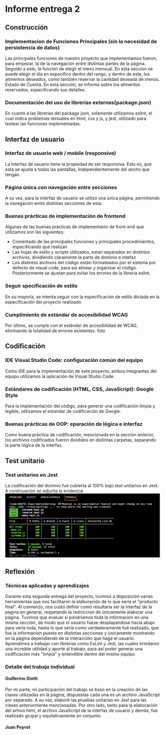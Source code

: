 # Informe entrega 2

## Construcción

### Implementacion de Funciones Principales (sin la necesidad de persistencia de datos)
Las principales funciones de nuestro proyecto que implementamos fueron, para empezar, la de la navegación entre distintas partes de la página. Seguido a esto, la función de elegir el menú mensual. En esta seccion se puede elegir el día en específico dentro del rango, y dentro de este, los alimentos deseados, como también reservar la cantidad deseada de menús. Estado de Cuenta. En esta sección, se informa sobre los alimentos reservados, especificando sus detalles.

### Documentación del uso de librerías externas(package.json)
En cuanto a las librerías del package json, solamente utilizamos eslint, el cual indica problemas textuales en html, css y js, y jest, utilizado para testear las funciones implementadas.


## Interfaz de usuario

### Interfaz de usuario web / mobile (responsive)
La interfaz de usuario tiene la propiedad de ser responsiva. Esto es, que esta se ajusta a todas las pantallas, independientemente del ancho que tengan.

### Página única con navegación entre secciones
A su vez, para la interfaz de usuario se utilizó una única página, permitiendo la navegación entre distintas secciones de esta.

### Buenas prácticas de implementación de frontend
Algunas de las buenas prácticas de implementaión de front-end que utilizamos son las siguientes:
- Comentado de las principales funciones y principales procedimientos, especificando qué realizan
- Las hojas de estilo y scripts utilizados, estan separados en distintos archivos, dividiendo claramente la parte de dominio e intefaz
- Los distintos archivos del código están formateados por el sistema por defecto de visual code, para así alinear y organizar el código. Posteriormente se ajustan para evitar los errores de la librería eslint.

### Seguir specificación de estilo
En su mayoría, se intenta seguir con la especificación de estilo dictada en la especificación del proyecto realizado.

### Cumplimiento de estándar de accesibilidad WCAG
Por último, se cumple con el estándar de accesibilidad de WCAG, eliminando la totalidad de errores existentes. 
foto


## Codificación

### IDE Visual Studio Code: configuración común del equipo
Como IDE para la implementación de este proyecto, ambos integrantes del equipo utilizamos la aplicación de Visual Studio Code.

### Estándares de codificación (HTML, CSS, JavaScript): Google Style
Para la implementación del código, para generar una codificación limpia y legible, utilizamos el estandar de codificación de Google.

### Buenas prácticas de OOP: eparación de lógica e interfaz
Como buena práctica de codificación, mencionada en la sección anterior, los archivos codificados fueron divididos en distintas carpetas, separando la parte lógica de la interfaz.



## Test unitario

### Test unitarios en Jest
La codificación del dominio fue cubierta al 100% bajo test unitarios en Jest. A continuacion se adjunta la evidencia
![TEST](../imagenes/jest.png)

## Reflexión

### Técnicas aplicadas y aprendizajes
Durante esta segunda entrega del proyecto, tuvimos a disposición varias herramientas que nos facilitaron la elaboración de lo que sería el "producto final". Al comienzo, nos costó definir como resultaría ser la interfaz de la página en general, respetando la restriccion de únicamente elaborar una página. Tuvimos que evaluar si pondríamos toda la información en una misma sección, de modo que el usuario fuese desplayandose hacia abajo para verla toda, hasta lo que sería como verdaderamente fué realizado, que fue la información puesta en distintas secciones y únicamente mostrando en la página dependiendo de la interacción que haga el usuario.
Aprendimos a trabajar con librerías como EsLint y Jest, las cuales brindaron una increible utilidad y aporte al trabajo, para así poder generar una codificación más "limpia" y entendible dentro del mismo equipo.

### Detalle del trabajo individual

#### Guillermo Diotti
Por mi parte, mi participación del trabajo se basó en la creación de las clases utilizadas en la página, dispuestas cada una es un archivo JavaScript por separado. A su vez, elaboré las pruebas unitarias en Jest para las clases anteriormente mencionadas.
Por otro lado, tanto para la elaboración del arhivo html, el archivo JavaScript de la interfaz de usuario y demás, fue realizado grupal y equitativamente en conjunto.

#### Juan Peyrot
